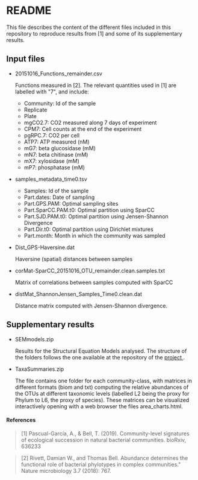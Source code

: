 

README
======


This file describes the content of the different files included in this repository to 
reproduce results from [1] and some of its supplementary results.

## Input files ##

* 20151016\_Functions\_remainder.csv

	Functions measured in [2]. The relevant quantities used in [1] are labelled with "7", and include:
	
	* Community: Id of the sample
	* Replicate
	* Plate
	* mgCO2.7: CO2 measured along 7 days of experiment
	* CPM7: Cell counts at the end of the experiment 
	* pgRPC.7: CO2 per cell
	* ATP7: ATP measured (nM)
	* mG7: beta glucosidase (mM)
	* mN7: beta chitinase (mM)
	* mX7: xylosidase (mM)
	* mP7: phosphatase (mM)
  
* samples\_metadata\_time0.tsv

	* Samples: Id of the sample	
	* Part.dates: Date of sampling
	* Part.GPS.PAM: Optimal sampling sites	
	* Part.SparCC.PAM.t0: Optimal partition using SparCC 
	* Part.SJD.PAM.t0: Optimal partition using Jensen-Shannon Divergence
	* Part.Dir.t0: Optimal partition using Dirichlet mixtures
	* Part.month: Month in which the community was sampled
* Dist\_GPS-Haversine.dat

	Haversine (spatial) distances between samples

* corMat-SparCC\_20151016\_OTU\_remainder.clean.samples.txt

	Matrix of correlations between samples computed with SparCC
	
* distMat\_ShannonJensen\_Samples\_Time0.clean.dat

	Distance matrix computed with Jensen-Shannon divergence.


## Supplementary results ##

* SEMmodels.zip

	Results for the Structural Equation Models analysed. The structure of the folders follows the one 
	available at the repository of the [project ](https://github.com/apascualgarcia/TreeHoles_descriptive).
	
* TaxaSummaries.zip

  The file contains one folder for each community-class, with matrices in different formats (biom and txt)
  computing the relative abundances of the OTUs at different taxonomic levels (labelled L2 being the proxy for
  Phylum to L6, the proxy of species). These matrices can be visualized interactively opening with a web
  browser the files area_charts.html.

#### References ####

> [1] Pascual-García, A., & Bell, T. (2019). Community-level signatures of ecological succession 
>    in natural bacterial communities. bioRxiv, 636233

> [2] Rivett, Damian W., and Thomas Bell. Abundance determines the functional role of bacterial 
>     phylotypes in complex communities." Nature microbiology 3.7 (2018): 767.
